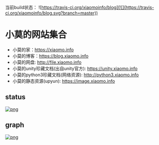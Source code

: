 当前build状态： ![https://travis-ci.org/xiaomoinfo/blog](![](https://travis-ci.org/xiaomoinfo/blog.svg?branch=master))



# 小莫的网站集合
- 小莫的家：https://xiaomo.info
- 小莫的博客：https://blog.xiaomo.info
- 小莫的网盘: http://file.xiaomo.info
- 小莫的unity珍藏文档(出自unity官方): https://unity.xiaomo.info
- 小莫的python3珍藏文档(网络资源): http://python3.xiaomo.info
- 小莫的静态资源(upyun): https://image.xiaomo.info

## status
[![png](https://image.xiaomo.info/blog/status.png)](https://status.xiaomo.info)

## graph
[![png](https://image.xiaomo.info/blog/github.png)](https://profile-summary-for-github.com/user/xiaomoinfo)

